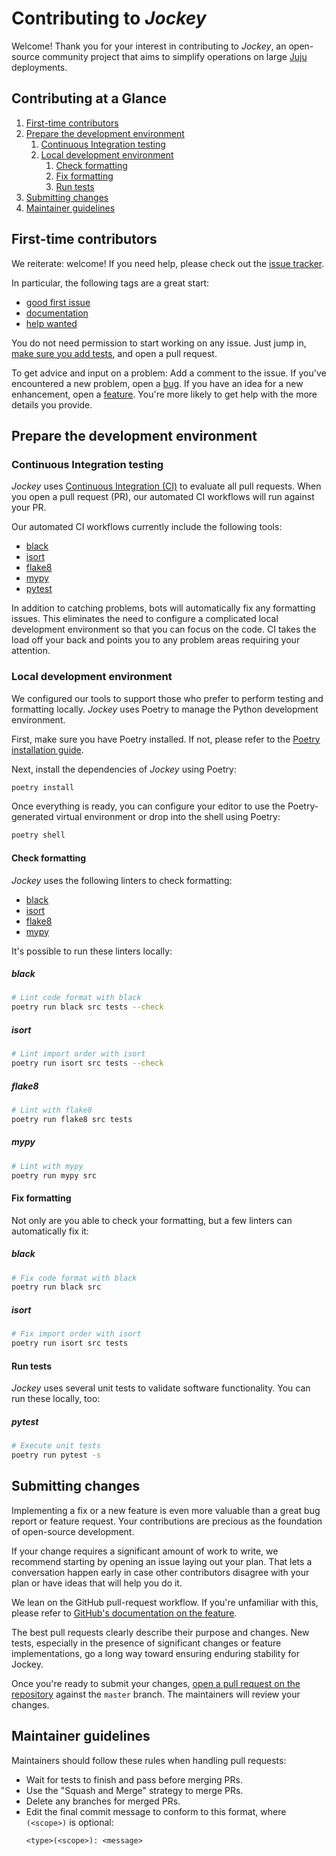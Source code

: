 # Contributing to _Jockey_
Welcome! Thank you for your interest in contributing to _Jockey_,
an open-source community project that aims to simplify operations on large [Juju](https://juju.is) deployments.

## Contributing at a Glance

1. [First-time contributors](#first-time-contributors)
2. [Prepare the development environment](#prepare-the-development-environment)
   1. [Continuous Integration testing](#continuous-integration-testing)
   2. [Local development environment](#local-development-environment)
      1. [Check formatting](#check-formatting)
      2. [Fix formatting](#fix-formatting)
      3. [Run tests](#run-tests)
3. [Submitting changes](#submitting-changes)
4. [Maintainer guidelines](#maintainer-guidelines)

## First-time contributors
We reiterate: welcome! If you need help, please check out the [issue tracker](https://github.com/LCVcode/jockey/issues).

In particular, the following tags are a great start:
- [good first issue][good first issue]
- [documentation][documentation]
- [help wanted][help wanted]

You do not need permission to start working on any issue. Just jump in, [make sure you add tests](#run-tests), and open a pull request.

To get advice and input on a problem:
Add a comment to the issue.
If you've encountered a new problem, open a [bug][bug].
If you have an idea for a new enhancement, open a [feature][feature].
You're more likely to get help with the more details you provide.

[good first issue]: https://github.com/LCVcode/jockey/issues?q=is%3Aopen+is%3Aissue+label%3A%22good+first+issue%22
[documentation]: https://github.com/LCVcode/jockey/issues?q=is%3Aopen+is%3Aissue+label%3Adocumentation
[help wanted]: https://github.com/LCVcode/jockey/issues?q=is%3Aopen+is%3Aissue+label%3A%22help+wanted%22
[bug]: https://github.com/LCVcode/jockey/issues/new?assignees=&labels=bug&projects=&template=bug_report.md&title=
[feature]: https://github.com/LCVcode/jockey/issues/new?assignees=&labels=enhancement&projects=&template=feature_request.md&title=Feature%3A+
[new PR]: https://github.com/LCVcode/jockey/compare

## Prepare the development environment
### Continuous Integration testing
_Jockey_ uses [Continuous Integration (CI)](https://en.wikipedia.org/wiki/Continuous_integration) to evaluate all pull requests. When you open a pull request (PR), our automated CI workflows will run against your PR.

Our automated CI workflows currently include the following tools:
- [black](https://github.com/psf/black)
- [isort](https://github.com/PyCQA/isort)
- [flake8](https://github.com/PyCQA/flake8)
- [mypy](https://github.com/python/mypy)
- [pytest](https://docs.pytest.org/en/stable/)

In addition to catching problems, bots will automatically fix any formatting issues. This eliminates the need to configure a complicated local development environment so that you can focus on the code. CI takes the load off your back and points you to any problem areas requiring your attention.

### Local development environment
We configured our tools to support those who prefer to perform testing and formatting locally.
_Jockey_ uses Poetry to manage the Python development environment.

First, make sure you have Poetry installed. If not, please refer to the
[Poetry installation guide](https://python-poetry.org/docs/#installation).

Next, install the dependencies of _Jockey_ using Poetry:
```bash
poetry install
```

Once everything is ready, you can configure your editor to use the Poetry-generated virtual environment or drop into the shell using Poetry:
```bash
poetry shell
```

#### Check formatting
_Jockey_ uses the following linters to check formatting:
- [black](https://github.com/psf/black)
- [isort](https://github.com/PyCQA/isort)
- [flake8](https://github.com/PyCQA/flake8)
- [mypy](https://github.com/python/mypy)

It's possible to run these linters locally:

##### black
```bash
# Lint code format with black
poetry run black src tests --check
```

##### isort
```bash
# Lint import order with isort
poetry run isort src tests --check
```

##### flake8
```bash
# Lint with flake8
poetry run flake8 src tests
```

##### mypy
```bash
# Lint with mypy
poetry run mypy src
```

#### Fix formatting
Not only are you able to check your formatting, but a few linters can automatically fix it:

##### black
```bash
# Fix code format with black
poetry run black src
```

##### isort
```bash
# Fix import order with isort
poetry run isort src tests
```

#### Run tests
_Jockey_ uses several unit tests to validate software functionality. You can run these locally, too:

##### pytest
```bash
# Execute unit tests
poetry run pytest -s
```

## Submitting changes
Implementing a fix or a new feature is even more valuable than a great bug report or feature request. Your contributions are precious as the foundation of open-source development.

If your change requires a significant amount of work to write, we recommend starting by opening an issue laying out your plan. That lets a conversation happen early in case other contributors disagree with your plan or have ideas that will help you do it.

We lean on the GitHub pull-request workflow. If you're unfamiliar with this, please refer to [GitHub's documentation on the feature](https://docs.github.com/en/pull-requests/collaborating-with-pull-requests/proposing-changes-to-your-work-with-pull-requests/about-pull-requests).

The best pull requests clearly describe their purpose and changes. New tests, especially in the presence of significant changes or feature implementations, go a long way toward ensuring enduring stability for Jockey.

Once you're ready to submit your changes, [open a pull request on the repository][new PR] against the `master` branch. The maintainers will review your changes.

## Maintainer guidelines
Maintainers should follow these rules when handling pull requests:

- Wait for tests to finish and pass before merging PRs.
- Use the "Squash and Merge" strategy to merge PRs.
- Delete any branches for merged PRs.
- Edit the final commit message to conform to this format, where `(<scope>)` is optional:
  ```
  <type>(<scope>): <message>
  ```

